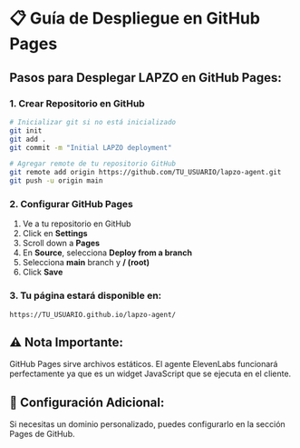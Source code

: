 # 📋 Guía de Despliegue en GitHub Pages

## Pasos para Desplegar LAPZO en GitHub Pages:

### 1. Crear Repositorio en GitHub
```bash
# Inicializar git si no está inicializado
git init
git add .
git commit -m "Initial LAPZO deployment"

# Agregar remote de tu repositorio GitHub
git remote add origin https://github.com/TU_USUARIO/lapzo-agent.git
git push -u origin main
```

### 2. Configurar GitHub Pages
1. Ve a tu repositorio en GitHub
2. Click en **Settings**
3. Scroll down a **Pages**
4. En **Source**, selecciona **Deploy from a branch**
5. Selecciona **main** branch y **/ (root)**
6. Click **Save**

### 3. Tu página estará disponible en:
```
https://TU_USUARIO.github.io/lapzo-agent/
```

## ⚠️ Nota Importante:
GitHub Pages sirve archivos estáticos. El agente ElevenLabs funcionará perfectamente ya que es un widget JavaScript que se ejecuta en el cliente.

## 🔧 Configuración Adicional:
Si necesitas un dominio personalizado, puedes configurarlo en la sección Pages de GitHub.